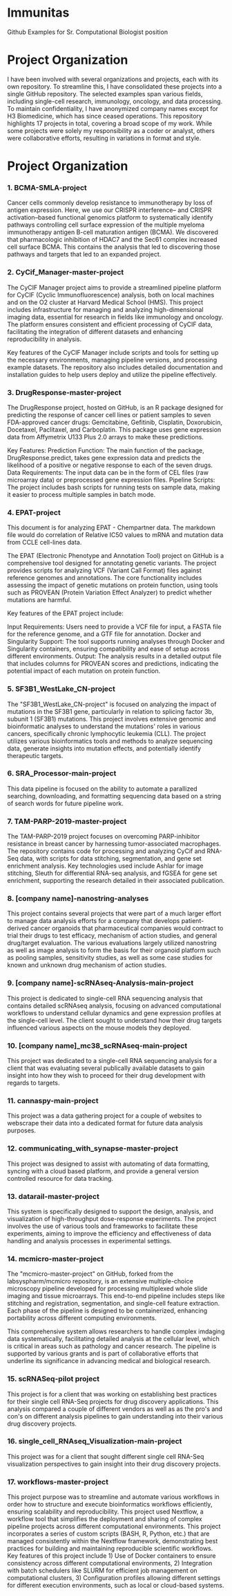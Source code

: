 # Immunitas
Github Examples for Sr. Computational Biologist position 

# Project Organization

I have been involved with several organizations and projects, each with its own repository. To streamline this, I have consolidated these projects into a single GitHub repository. The selected examples span various fields, including single-cell research, immunology, oncology, and data processing. To maintain confidentiality, I have anonymized company names except for H3 Biomedicine, which has since ceased operations. This repository highlights 17 projects in total, covering a broad scope of my work. While some projects were solely my responsibility as a coder or analyst, others were collaborative efforts, resulting in variations in format and style.

# Project Organization

### 1. BCMA-SMLA-project

Cancer cells commonly develop resistance to immunotherapy by loss of antigen expression. Here, we use our CRISPR interference– and CRISPR activation–based functional genomics platform to systematically identify pathways controlling cell surface expression of the multiple myeloma immunotherapy antigen B-cell maturation antigen (BCMA). We discovered that pharmacologic inhibition of HDAC7 and the Sec61 complex increased cell surface BCMA. This contains the analysis that led to discovering those pathways and targets that led to an expanded project. 

### 2. CyCif_Manager-master-project

The CyCIF Manager project aims to provide a streamlined pipeline platform for CyCIF (Cyclic Immunofluorescence) analysis, both on local machines and on the O2 cluster at Harvard Medical School (HMS). This project includes infrastructure for managing and analyzing high-dimensional imaging data, essential for research in fields like immunology and oncology. The platform ensures consistent and efficient processing of CyCIF data, facilitating the integration of different datasets and enhancing reproducibility in analysis.

Key features of the CyCIF Manager include scripts and tools for setting up the necessary environments, managing pipeline versions, and processing example datasets. The repository also includes detailed documentation and installation guides to help users deploy and utilize the pipeline effectively.

### 3. DrugResponse-master-project

The DrugResponse project, hosted on GitHub, is an R package designed for predicting the response of cancer cell lines or patient samples to seven FDA-approved cancer drugs: Gemcitabine, Gefitinib, Cisplatin, Doxorubicin, Docetaxel, Paclitaxel, and Carboplatin. This package uses gene expression data from Affymetrix U133 Plus 2.0 arrays to make these predictions.

Key Features:
Prediction Function: The main function of the package, DrugResponse.predict, takes gene expression data and predicts the likelihood of a positive or negative response to each of the seven drugs.
Data Requirements: The input data can be in the form of CEL files (raw microarray data) or preprocessed gene expression files.
Pipeline Scripts: The project includes bash scripts for running tests on sample data, making it easier to process multiple samples in batch mode.

### 4. EPAT-project
This document is for analyzing EPAT - Chempartner data. The markdown file would do correlation of Relative IC50 values to mRNA and mutation data from CCLE cell-lines data.

The EPAT (Electronic Phenotype and Annotation Tool) project on GitHub is a comprehensive tool designed for annotating genetic variants. The project provides scripts for analyzing VCF (Variant Call Format) files against reference genomes and annotations. The core functionality includes assessing the impact of genetic mutations on protein function, using tools such as PROVEAN (Protein Variation Effect Analyzer) to predict whether mutations are harmful.

Key features of the EPAT project include:

Input Requirements: Users need to provide a VCF file for input, a FASTA file for the reference genome, and a GTF file for annotation.
Docker and Singularity Support: The tool supports running analyses through Docker and Singularity containers, ensuring compatibility and ease of setup across different environments.
Output: The analysis results in a detailed output file that includes columns for PROVEAN scores and predictions, indicating the potential impact of each mutation on protein function.

### 5. SF3B1_WestLake_CN-project

The "SF3B1_WestLake_CN-project" is focused on analyzing the impact of mutations in the SF3B1 gene, particularly in relation to splicing factor 3b, subunit 1 (SF3B1) mutations. This project involves extensive genomic and bioinformatic analyses to understand the mutations' roles in various cancers, specifically chronic lymphocytic leukemia (CLL). The project utilizes various bioinformatics tools and methods to analyze sequencing data, generate insights into mutation effects, and potentially identify therapeutic targets.

### 6. SRA_Processor-main-project

This data pipeline is focused on the ability to automate a parallized searching, downloading, and formatting sequencing data based on a string of search words for future pipeline work.

### 7. TAM-PARP-2019-master-project

The TAM-PARP-2019 project focuses on overcoming PARP-inhibitor resistance in breast cancer by harnessing tumor-associated macrophages. The repository contains code for processing and analyzing CyCif and RNA-Seq data, with scripts for data stitching, segmentation, and gene set enrichment analysis. Key technologies used include Ashlar for image stitching, Sleuth for differential RNA-seq analysis, and fGSEA for gene set enrichment, supporting the research detailed in their associated publication.

### 8. [company name]-nanostring-analyses

This project contains several projects that were part of a much larger effort to manage data analysis efforts for a company that develops patient-derived cancer organoids that pharmaceutical companies would contract to trial their drugs to test efficacy, mechanism of action studies, and general drug/target evaluation. The various evaluations largely utilized nanostring as well as image analysis to form the basis for their organoid platform such as pooling samples, sensitivity studies, as well as some case studies for known and unknown drug mechanism of action studies.

### 9. [company name]-scRNAseq-Analysis-main-project

This project is dedicated to single-cell RNA sequencing analysis that contains detailed scRNAseq analysis, focusing on advanced computational workflows to understand cellular dynamics and gene expression profiles at the single-cell level. The client sought to understand how their drug targets influenced various aspects on the mouse models they deployed.

### 10. [company name]_mc38_scRNAseq-main-project

This project was dedicated to a single-cell RNA sequencing analysis for a client that was evaluating several publically available datasets to gain insight into how they wish to proceed for their drug development with regards to targets.

### 11. cannaspy-main-project

This project was a data gathering project for a couple of websites to webscrape their data into a dedicated format for future data analysis purposes.

### 12. communicating_with_synapse-master-project

This project was designed to assist with automating of data formatting, syncing with a cloud based platform, and provide a general version controlled resource for data tracking.

### 13. datarail-master-project

This system is specifically designed to support the design, analysis, and visualization of high-throughput dose-response experiments. The project involves the use of various tools and frameworks to facilitate these experiments, aiming to improve the efficiency and effectiveness of data handling and analysis processes in experimental settings.

### 14. mcmicro-master-project

The "mcmicro-master-project" on GitHub, forked from the labsyspharm/mcmicro repository, is an extensive multiple-choice microscopy pipeline developed for processing multiplexed whole slide imaging and tissue microarrays. This end-to-end pipeline includes steps like stitching and registration, segmentation, and single-cell feature extraction. Each phase of the pipeline is designed to be containerized, enhancing portability across different computing environments.

This comprehensive system allows researchers to handle complex imdaging data systematically, facilitating detailed analysis at the cellular level, which is critical in areas such as pathology and cancer research. The pipeline is supported by various grants and is part of collaborative efforts that underline its significance in advancing medical and biological research.

### 15. scRNASeq-pilot project

This project is for a client that was working on establishing best practices for their single cell RNA-Seq projects for drug discovery applications. This analysis compared a couple of different vendors as well as as the pro's and con's on different analysis pipelines to gain understanding into their various drug discovery projects.

### 16. single_cell_RNAseq_Visualization-main-project

This project was for a client that sought different single cell RNA-Seq visualization perspectives to gain insight into their drug discovery projects.

### 17. workflows-master-project

This project purpose was to streamline and automate various workflows in order how to structure and execute bioinformatics workflows efficiently, ensuring scalability and reproducibility. This project used Nextflow, a workflow tool that simplifies the deployment and sharing of complex pipeline projects across different computational environments. This project incorporates a series of custom scripts (BASH, R, Python, etc.) that are managed consistently within the Nextflow framework, demonstrating best practices for building and maintaining reproducible scientific workflows. Key features of this project include 1) Use of Docker containers to ensure consistency across different computational environments, 2) Integration with batch schedulers like SLURM for efficient job management on computational clusters, 3) Configuration profiles allowing different settings for different execution environments, such as local or cloud-based systems.

